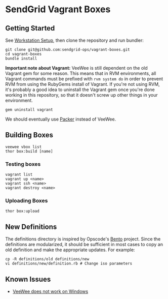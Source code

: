 # SendGrid Vagrant Boxes

## Getting Started

See [Workstation Setup](https://wiki.sendgrid.net/display/OPS/Workstation+Setup),
then clone the repository and run bundler:

    git clone git@github.com:sendgrid-ops/vagrant-boxes.git
    cd vagrant-boxes
    bundle install

**Important note about Vagrant:** VeeWee is still dependent on the old Vagrant
gem for some reason. This means that in RVM environments, all Vagrant
commands must be prefixed with `rvm system do` in order to prevent RVM from
using the RubyGems install of Vagrant. If you're not using RVM, it's probably a
good idea to uninstall the Vagrant gem once you're done working in this
repository, so that it doesn't screw up other things in your environment.

    gem uninstall vagrant

We should eventually use [Packer](http://www.packer.io/) instead of VeeWee.

## Building Boxes

    veewee vbox list
    thor box:build [name]

### Testing boxes

    vagrant list
    vagrant up <name>
    vagrant ssh <name>
    vagrant destroy <name>

### Uploading Boxes

    thor box:upload

## New Definitions

The definitions directory is inspired by Opscode's [Bento](https://github.com/opscode/bento)
project. Since the definitions are modularized, it should be sufficient in most
cases to copy an old definition and make the appropriate updates. For example:

    cp -R definitions/old definitions/new
    vi definitions/new/definition.rb # Change iso parameters

## Known Issues

* [VeeWee does not work on Windows](https://github.com/jedi4ever/veewee/issues/6)
